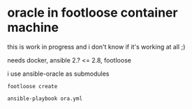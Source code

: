 # oracle in footloose container machine

this is work in progress and i don't know if it's working at all ;)

needs docker, ansible 2.? <= 2.8, footloose

i use ansible-oracle as submodules

    footloose create

    ansible-playbook ora.yml
